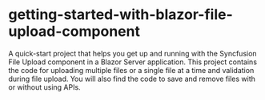 # getting-started-with-blazor-file-upload-component
A quick-start project that helps you get up and running with the Syncfusion File Upload component in a Blazor Server application. This project contains the code for uploading multiple files or a single file at a time and validation during file upload. You will also find the code to save and remove files with or without using APIs.
